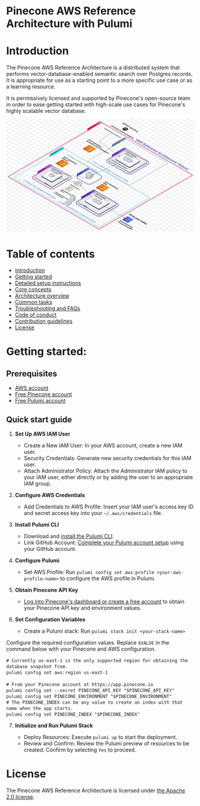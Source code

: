 # Pinecone AWS Reference Architecture with Pulumi

# Introduction 
The Pinecone AWS Reference Architecture is a distributed system that performs vector-database-enabled semantic search over Postgres records. 
It is appropriate for use as a starting point to a more specific use case or as a learning resource. 

It is permissively licensed and supported by Pinecone's open-source
team in order to ease getting started with high-scale use cases for Pinecone's highly scalable vector database.

![Pinecone AWS Reference Architecture](./docs/aws-ref-arch-pulumi.png)

# Table of contents
* [Introduction](#introduction)
* [Getting started](#getting-started)
* [Detailed setup instructions](./docs/setup.md)
* [Core concepts](./docs/core-concepts.md)
* [Architecture overview](./docs/architecture.md)
* [Common tasks](./docs/common-tasks.md)
* [Troubleshooting and FAQs](./docs/troubleshooting-and-faq.md)
* [Code of conduct](./docs/code-of-conduct.md)
* [Contribution guidelines](./docs/contributing.md)
* [License](#license)

# Getting started: 

## Prerequisites
* [AWS account](https://aws.amazon.com/console/)
* [Free Pinecone account](https://app.pinecone.io)
* [Free Pulumi account](https://app.pulumi.com/)

## Quick start guide 
1. **Set Up AWS IAM User**

    * Create a New IAM User: In your AWS account, create a new IAM user.
    * Security Credentials: Generate new security credentials for this IAM user.
    * Attach Administrator Policy: Attach the Administrator IAM policy to your IAM user, either directly or by adding the user to an appropriate IAM group.

2. **Configure AWS Credentials**

    * Add Credentials to AWS Profile: Insert your IAM user's access key ID and secret access key into your `~/.aws/credentials` file.

3. **Install Pulumi CLI**

    * Download and [install the Pulumi CLI](https://www.pulumi.com/docs/install/?utm_source=pinecone&utm_medium=github&utm_campaign=pinecone-refarch).
    * Link GitHub Account: [Complete your Pulumi account setup](https://app.pulumi.com/?utm_source=pinecone&utm_medium=github&utm_campaign=pinecone-refarch) using your GitHub account.

4. **Configure Pulumi**

    * Set AWS Profile: Run `pulumi config set aws:profile <your-aws-profile-name>` to configure the AWS profile in Pulumi.

5. **Obtain Pinecone API Key**

    * [Log into Pinecone's dashboard or create a free account](https://app.pinecone.io) to obtain your Pinecone API key and environment values.

6. **Set Configuration Variables**

    * Create a Pulumi stack: Run `pulumi stack init <your-stack-name>`

Configure the required configuration values. Replace `$VALUE` in the command below with your Pinecone and AWS configuration.

```shell
# Currently us-east-1 is the only supported region for obtaining the database snapshot from.
pulumi config set aws:region us-east-1

# From your Pinecone account at https://app.pinecone.io
pulumi config set --secret PINECONE_API_KEY "$PINECONE_API_KEY"
pulumi config set PINECONE_ENVIRONMENT "$PINECONE_ENVIRONMENT"
# The PINECONE_INDEX can be any value to create an index with that name when the app starts.
pulumi config set PINECONE_INDEX "$PINECONE_INDEX"
```

7. **Initialize and Run Pulumi Stack**

    * Deploy Resources: Execute `pulumi up` to start the deployment.
    * Review and Confirm: Review the Pulumi preview of resources to be created. Confirm by selecting `Yes` to proceed.

# License 

The Pinecone AWS Reference Architecture is licensed under [the Apache 2.0 license](./LICENSE).
